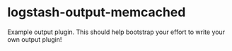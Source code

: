 # logstash-output-memcached
Example output plugin. This should help bootstrap your effort to write your own output plugin!
